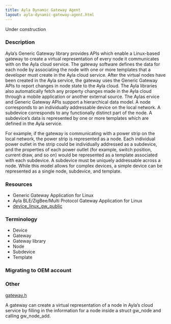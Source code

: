 ```yaml
---
title: Ayla Dynamic Gateway Agent
layout: ayla-dynamic-gateway-agent.html
---
```


Under construction

### Description

Ayla’s Generic Gateway library provides APIs which enable a Linux-based gateway to create a virtual representation of every node it communicates with on the Ayla cloud service. The gateway software defines the data for each node by associating the node with one or more templates that a developer must create in the Ayla cloud service. After the virtual nodes have been created in the Ayla service, the gateway uses the Generic Gateway APIs to report changes in node state to the Ayla cloud. The Ayla libraries also automatically fetch any property changes made in the Ayla cloud through a mobile application or another external source. The Aylas ervice and Generic Gateway APIs support a hierarchical data model.  A node corresponds to an individually addressable device on the local network. A subdevice corresponds to any functionally distinct part of the node. A subdevice’s data is represented by one or more templates which are defined in the Ayla service. 

For example, if the gateway is communicating with a power strip on the local network, the power strip is represented as a node. Each individual power outlet in the strip could be individually addressed as a subdevice, and the properties of each power outlet (for example, switch position, current draw, and so on) would be represented as a template associated with each subdevice. A subdevice must be uniquely addressable across a node.  While this model allows for complex devices, a simple device can be represented as a single node, subdevice, and template.

### Resources

* Generic Gateway Application for Linux
* Ayla BLE/ZigBee/Multi Protocol Gateway Application for Linux
* [device_linux_gw_public](https://github.com/AylaNetworks/device_linux_gw_public)

### Terminology

* Device
* Gateway
* Gateway library
* Node
* Subdevice
* Template

### Migrating to OEM account

### Other

[gateway.h](https://github.com/AylaNetworks/device_linux_gw_public/blob/master/lib/app/include/app/gateway.h)

A gateway can create a virtual representation of a node in Ayla’s cloud service by filling in the information for a node inside a struct gw_node and calling gw_node_add.
